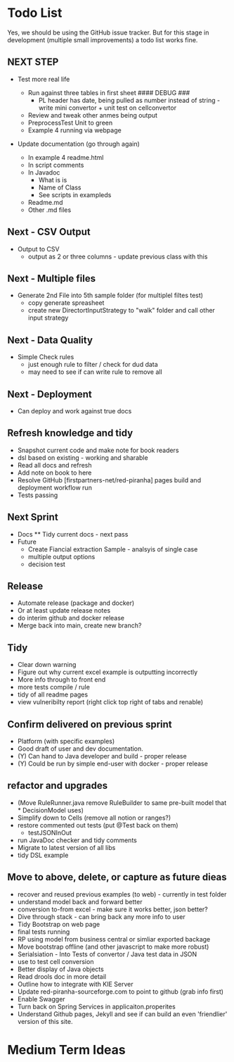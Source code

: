 # Todo List

Yes, we should be using the GitHub issue tracker. But for this stage in development (multiple small improvements) a todo list works fine.

## NEXT STEP 

* Test more real life
    * Run against three tables in first sheet #### DEBUG ###
        * PL header has date, being pulled as number instead of string - write mini convertor + unit test on cellconvertor
    * Review and tweak other anmes being output
    * PreprocessTest Unit to green
    * Example 4 running via webpage


* Update documentation (go through again)
    * In example 4 readme.html
    * In script comments
    * In Javadoc
        * What is is
        * Name of Class
        * See scripts in exampleds
    * Readme.md
    * Other .md files

## Next - CSV Output
* Output to CSV
    * output as 2 or three columns - update previous class with this

## Next - Multiple files

* Generate 2nd File into 5th sample folder (for multiplel filtes test)
    * copy generate spreasheet
    * create new DirectortInputStrategy to "walk" folder and call other input strategy

## Next - Data Quality
* Simple Check rules
    * just enough rule to filter / check for dud data
    * may need to see if can write rule to remove all

## Next - Deployment
* Can deploy and work against true docs


## Refresh knowledge and tidy
* Snapshot current code and make note for book readers
* dsl based on existing - working and sharable
* Read all docs and refresh
* Add note on book to here
* Resolve GitHub [firstpartners-net/red-piranha] pages build and deployment workflow run 
* Tests passing

## Next Sprint

* Docs
    ** Tidy current docs - next pass
* Future
    * Create Fiancial extraction Sample - analsyis of single case
    * multiple output options
    * decision test

## Release
* Automate release (package and docker)
* Or at least update release notes
* do interim github and docker release
* Merge back into main, create new branch?


## Tidy
* Clear down warning
* Figure out why current excel example is outputting incorrectly
* More info through to front end
* more tests compile / rule
* tidy of all readme pages
* view vulneribilty report (right click top right of tabs and renable)



## Confirm delivered on previous sprint

* Platform (with specific examples)
* Good draft of user and dev documentation.
* (Y) Can hand to Java developer and build - proper release
* (Y) Could be run by simple end-user with docker - proper release

## refactor and upgrades
* (Move RuleRunner.java remove RuleBuilder to same pre-built model that * DecisionModel uses)
* Simplify down to Cells (remove all notion or ranges?)
* restore commented out tests (put @Test back on them)
    * testJSONInOut
* run JavaDoc checker and tidy comments
* Migrate to latest version of all libs
* tidy DSL example

## Move to above, delete, or capture as future dieas
* recover and reused previous examples (to web) - currently in test folder
* understand model back and forward better
* conversion to-from excel - make sure it works better, json better?
* Dive through stack - can bring back any more info to user
* Tidy Bootstrap on web page
* final tests running
* RP using model from business central or simliar exported backage
* Move bootstrap offline (and other javascript to make more robust)
* Serialsiation - Into Tests of convertor / Java test data in JSON
* use to test cell conversion
* Better display of Java objects
* Read drools doc in more detail
* Outline how to integrate with KIE Server
* Update red-piranha-sourceforge.com to point to github (grab info first)
* Enable Swagger
* Turn back on Spring Services in applicaiton.properites
* Understand Github pages, Jekyll and see if can build an even 'friendlier' version of this site.

# Medium Term Ideas
